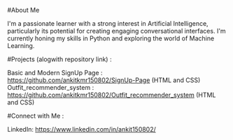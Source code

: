 #About Me

I'm a passionate learner with a strong interest in Artificial Intelligence, particularly its potential for creating engaging conversational interfaces. I'm currently honing my skills in Python and exploring the world of Machine Learning.

#Projects (alogwith repository link) :

Basic and Modern SignUp Page : https://github.com/ankitkmr150802/SignUp-Page  (HTML and CSS)
Outfit_recommender_system : https://github.com/ankitkmr150802/Outfit_recommender_system (HTML and CSS)

#Connect with Me :

LinkedIn: https://www.linkedin.com/in/ankit150802/
